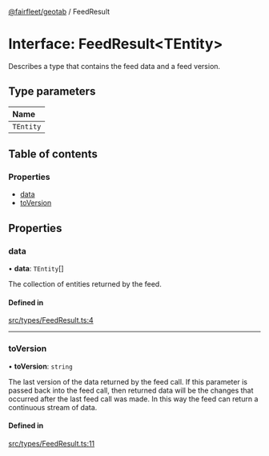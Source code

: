 [@fairfleet/geotab](../README.md) / FeedResult

# Interface: FeedResult<TEntity\>

Describes a type that contains the feed data and a feed version.

## Type parameters

| Name |
| :------ |
| `TEntity` |

## Table of contents

### Properties

- [data](FeedResult.md#data)
- [toVersion](FeedResult.md#toversion)

## Properties

### data

• **data**: `TEntity`[]

The collection of entities returned by the feed.

#### Defined in

[src/types/FeedResult.ts:4](https://github.com/fairfleet/geotab/blob/d57d931/src/types/FeedResult.ts#L4)

___

### toVersion

• **toVersion**: `string`

The last version of the data returned by the feed call. If this parameter is passed
back into the feed call, then returned data will be the changes that occurred after
the last feed call was made. In this way the feed can return a continuous stream of
data.

#### Defined in

[src/types/FeedResult.ts:11](https://github.com/fairfleet/geotab/blob/d57d931/src/types/FeedResult.ts#L11)
